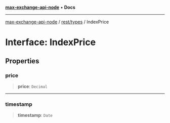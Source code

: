 [**max-exchange-api-node**](../../../README.md) • **Docs**

***

[max-exchange-api-node](../../../modules.md) / [rest/types](../README.md) / IndexPrice

# Interface: IndexPrice

## Properties

### price

> **price**: `Decimal`

***

### timestamp

> **timestamp**: `Date`
